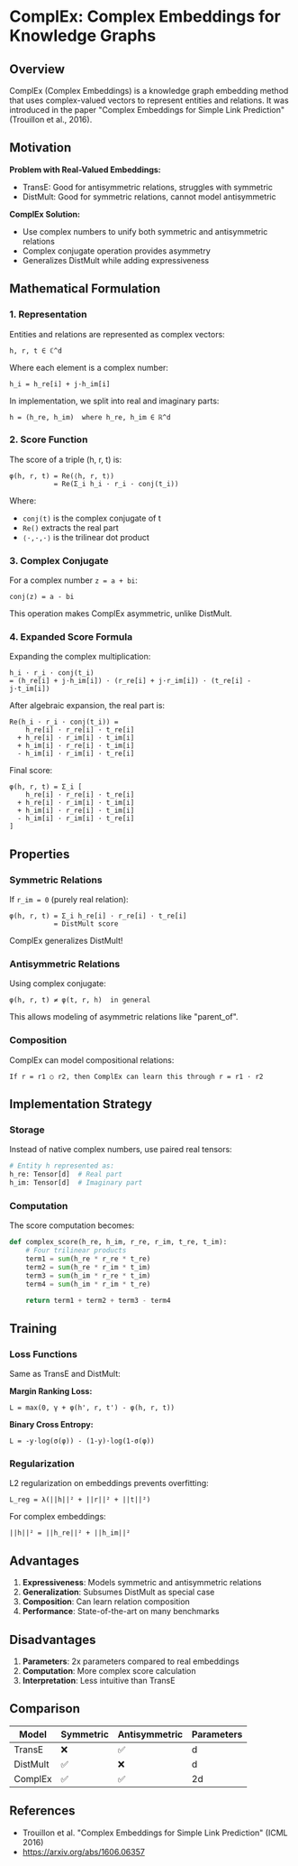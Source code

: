 # ComplEx: Complex Embeddings for Knowledge Graphs

## Overview

ComplEx (Complex Embeddings) is a knowledge graph embedding method that uses complex-valued vectors to represent entities and relations. It was introduced in the paper "Complex Embeddings for Simple Link Prediction" (Trouillon et al., 2016).

## Motivation

**Problem with Real-Valued Embeddings:**
- TransE: Good for antisymmetric relations, struggles with symmetric
- DistMult: Good for symmetric relations, cannot model antisymmetric

**ComplEx Solution:**
- Use complex numbers to unify both symmetric and antisymmetric relations
- Complex conjugate operation provides asymmetry
- Generalizes DistMult while adding expressiveness

## Mathematical Formulation

### 1. Representation

Entities and relations are represented as complex vectors:

```
h, r, t ∈ ℂ^d
```

Where each element is a complex number:
```
h_i = h_re[i] + j·h_im[i]
```

In implementation, we split into real and imaginary parts:
```
h = (h_re, h_im)  where h_re, h_im ∈ ℝ^d
```

### 2. Score Function

The score of a triple (h, r, t) is:

```
φ(h, r, t) = Re(⟨h, r, t̄⟩)
           = Re(Σ_i h_i · r_i · conj(t_i))
```

Where:
- `conj(t)` is the complex conjugate of t
- `Re()` extracts the real part
- `⟨·,·,·⟩` is the trilinear dot product

### 3. Complex Conjugate

For a complex number `z = a + bi`:
```
conj(z) = a - bi
```

This operation makes ComplEx asymmetric, unlike DistMult.

### 4. Expanded Score Formula

Expanding the complex multiplication:

```
h_i · r_i · conj(t_i)
= (h_re[i] + j·h_im[i]) · (r_re[i] + j·r_im[i]) · (t_re[i] - j·t_im[i])
```

After algebraic expansion, the real part is:

```
Re(h_i · r_i · conj(t_i)) =
    h_re[i] · r_re[i] · t_re[i]
  + h_re[i] · r_im[i] · t_im[i]
  + h_im[i] · r_re[i] · t_im[i]
  - h_im[i] · r_im[i] · t_re[i]
```

Final score:
```
φ(h, r, t) = Σ_i [
    h_re[i] · r_re[i] · t_re[i]
  + h_re[i] · r_im[i] · t_im[i]
  + h_im[i] · r_re[i] · t_im[i]
  - h_im[i] · r_im[i] · t_re[i]
]
```

## Properties

### Symmetric Relations

If `r_im = 0` (purely real relation):
```
φ(h, r, t) = Σ_i h_re[i] · r_re[i] · t_re[i]
           = DistMult score
```

ComplEx generalizes DistMult!

### Antisymmetric Relations

Using complex conjugate:
```
φ(h, r, t) ≠ φ(t, r, h)  in general
```

This allows modeling of asymmetric relations like "parent_of".

### Composition

ComplEx can model compositional relations:
```
If r = r1 ○ r2, then ComplEx can learn this through r = r1 · r2
```

## Implementation Strategy

### Storage

Instead of native complex numbers, use paired real tensors:

```python
# Entity h represented as:
h_re: Tensor[d]  # Real part
h_im: Tensor[d]  # Imaginary part
```

### Computation

The score computation becomes:

```python
def complex_score(h_re, h_im, r_re, r_im, t_re, t_im):
    # Four trilinear products
    term1 = sum(h_re * r_re * t_re)
    term2 = sum(h_re * r_im * t_im)
    term3 = sum(h_im * r_re * t_im)
    term4 = sum(h_im * r_im * t_re)

    return term1 + term2 + term3 - term4
```

## Training

### Loss Functions

Same as TransE and DistMult:

**Margin Ranking Loss:**
```
L = max(0, γ + φ(h', r, t') - φ(h, r, t))
```

**Binary Cross Entropy:**
```
L = -y·log(σ(φ)) - (1-y)·log(1-σ(φ))
```

### Regularization

L2 regularization on embeddings prevents overfitting:
```
L_reg = λ(||h||² + ||r||² + ||t||²)
```

For complex embeddings:
```
||h||² = ||h_re||² + ||h_im||²
```

## Advantages

1. **Expressiveness**: Models symmetric and antisymmetric relations
2. **Generalization**: Subsumes DistMult as special case
3. **Composition**: Can learn relation composition
4. **Performance**: State-of-the-art on many benchmarks

## Disadvantages

1. **Parameters**: 2x parameters compared to real embeddings
2. **Computation**: More complex score calculation
3. **Interpretation**: Less intuitive than TransE

## Comparison

| Model     | Symmetric | Antisymmetric | Parameters |
|-----------|-----------|---------------|------------|
| TransE    | ❌        | ✅            | d          |
| DistMult  | ✅        | ❌            | d          |
| ComplEx   | ✅        | ✅            | 2d         |

## References

- Trouillon et al. "Complex Embeddings for Simple Link Prediction" (ICML 2016)
- https://arxiv.org/abs/1606.06357
